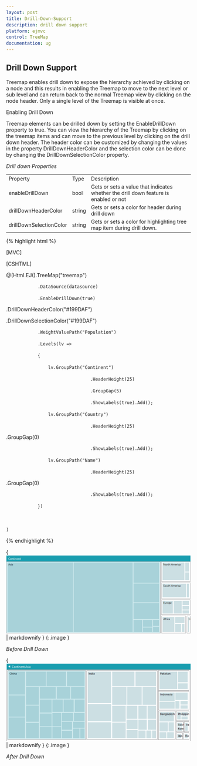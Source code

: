 ```yaml
---
layout: post
title: Drill-Down-Support
description: drill down support
platform: ejmvc
control: TreeMap
documentation: ug
---
```


## Drill Down Support

Treemap enables drill down to expose the hierarchy achieved by clicking on a node and this results in enabling the Treemap to move to the next level or sub level and can return back to the normal Treemap view by clicking on the node header. Only a single level of the Treemap is visible at once.

Enabling Drill Down

Treemap elements can be drilled down by setting the EnableDrillDown property to true. You can view the hierarchy of the Treemap by clicking on the treemap items and can move to the previous level by clicking on the drill down header. The header color can be customized by changing the values in the property DrillDownHeaderColor and the selection color can be done by changing the DrillDownSelectionColor property.

_Drill down Properties_

<table>
<tr>
<td>
Property</td><td>
Type</td><td>
Description</td></tr>
<tr>
<td>
enableDrillDown</td><td>
bool</td><td>
Gets or sets a value that indicates whether the drill down feature is enabled or not</td></tr>
<tr>
<td>
drillDownHeaderColor</td><td>
string</td><td>
Gets or sets a color for header during drill down</td></tr>
<tr>
<td>
drillDownSelectionColor</td><td>
string</td><td>
Gets or sets a color for highlighting tree map item during drill down.</td></tr>
</table>


{% highlight html %}

[MVC]

[CSHTML]



@(Html.EJ().TreeMap("treemap")

                .DataSource(datasource)

                .EnableDrillDown(true)   

.DrillDownHeaderColor("#199DAF")

.DrillDownSelectionColor("#199DAF")

                .WeightValuePath("Population")

                .Levels(lv =>

                {

                    lv.GroupPath("Continent")                                    

                                    .HeaderHeight(25)

                                    .GroupGap(5)

                                    .ShowLabels(true).Add();

                    lv.GroupPath("Country")                                    

                                    .HeaderHeight(25)

.GroupGap(0)

                                    .ShowLabels(true).Add();

                    lv.GroupPath("Name")                                   

                                    .HeaderHeight(25)

.GroupGap(0)

                                    .ShowLabels(true).Add();

                })



    )



{% endhighlight %}



{ ![C:/Users/NitishS/Desktop/Screenshot (106).png](Drill-Down-Support_images/Drill-Down-Support_img1.png) | markdownify }
{:.image }


_Before Drill Down_

{ ![DrillDown](Drill-Down-Support_images/Drill-Down-Support_img2.png) | markdownify }
{:.image }


_After Drill Down_


